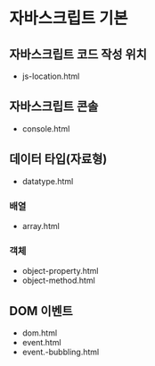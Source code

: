 # 자바스크립트 기본

## 자바스크립트 코드 작성 위치

- js-location.html

## 자바스크립트 콘솔

- console.html

## 데이터 타입(자료형)

- datatype.html

### 배열

- array.html

### 객체

- object-property.html
- object-method.html

## DOM 이벤트

- dom.html
- event.html
- event.-bubbling.html
